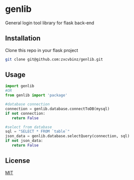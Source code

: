 # genlib
General login tool library for flask back-end

## Installation

Clone this repo in your flask project

```bash
git clone git@github.com:zxcvbinz/genlib.git
```

## Usage

```python
import genlib
#OR
from genlib import 'package'

#database connection
connection = genlib.database.connectToDB(mysql)
if not connection:
   return False

#select from database
sql = "SELECT * FROM `table`"
json_data = genlib.database.selectQuery(connection, sql)
if not json_data:
   return False
```

## License
[MIT](https://github.com/zxcvbinz/genlib/blob/main/LICENSE)